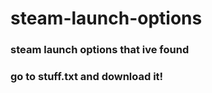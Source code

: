 # steam-launch-options
### steam launch options that ive found
### go to stuff.txt and download it!
